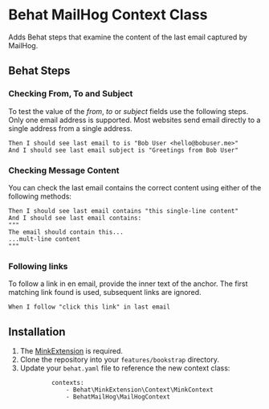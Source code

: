 # Behat MailHog Context Class


Adds Behat steps that examine the content of the last email captured by MailHog.

## Behat Steps
### Checking From, To and Subject
To test the value of the *from*, *to* or *subject* fields use the following
steps. Only one email address is supported. Most websites send email directly to a single
address from a single address.
```
Then I should see last email to is "Bob User <hello@bobuser.me>"
And I should see last email subject is "Greetings from Bob User"
```
### Checking Message Content
You can check the last email contains the correct content using either of the following methods:
```
Then I should see last email contains "this single-line content"
And I should see last email contains:
"""
The email should contain this...
...mult-line content
"""
```
### Following links
To follow a link in en email, provide the inner text of the anchor. The first matching link found
is used, subsequent links are ignored.
```
When I follow "click this link" in last email
```

## Installation

1. The [MinkExtension](https://github.com/Behat/MinkExtension) is required.
2. Clone the repository into your ```features/bookstrap``` directory.
2. Update your ```behat.yaml``` file to reference the new context class:
```
            contexts:
                - Behat\MinkExtension\Context\MinkContext
                - BehatMailHog\MailHogContext
```


